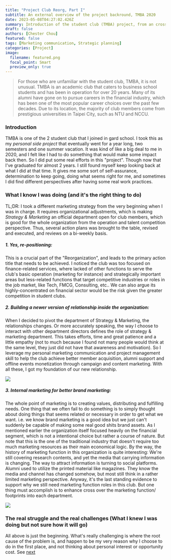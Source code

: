 ```yaml
---
title: "Project Club Reorg, Part I"
subtitle: An external overview of the project backround, TMBA 2020
date: 2023-05-08T04:27:02.426Z
summary: Introduction of the student club (TMBA) project, from an cross-functional perspective 
draft: false
authors: [Chester Chou]
featured: false
tags: [Marketing communication, Strategic planning]
categories: [Project]
image:
  filename: featured.png
  focal_point: Smart
  preview_only: true
---
```


> For those who are unfamiliar with the student club, TMBA, it is not unusual. TMBA is an academic club that caters to business school students and has been in operation for over 20 years. Many of its alumni have gone on to pursue careers in the financial industry, which has been one of the most popular career choices over the past few decades. Due to its location, the majority of club members come from prestigious universities in Taipei City, such as NTU and NCCU.

### Introduction

TMBA is one of the 2 student club that I joined in gard school. I took this as my <i>personal side project</i> that eventually went for a year long, two semesters and one summer vacation. It was kind of like a big deal to me in 2020, and I felt like I had to do something that would make some impact back then. So I did put some real efforts in this "project". Though now that I've graduated for almost 2 years. I still found myself keep looking back at what I did at that time. It gives me some sort of self-assurance, determination to keep going, doing what seems right for me, and sometimes I did find different perspectives after having some real work practices.

### What I know I was doing (and it's the right thing to do)

TL;DR: I took a different marketing strategy from the very beginning when I was in charge. It requires organizational adjustments, which is making *Strategy & Marketing* an official department open for club members, which is good for the whole organization from the operation and talent competition perspective. Thus, several action plans was brought to the table, revised and executed, and reviews on a bi-weekly basis. 

##### 1. Yes, re-positioning:

This is a crucial part of the "Reorganization", and leads to the primary action title that needs to be achieved. I noticed the club was too focused on finance-related services, where lacked of other functions to serve the club's basic operation (marketing for instance) and strategically important areas but less-related functions that target competitive industries or roles in the job market, like Tech, FMCG, Consulting, etc.. We can also argue its highly-concentrated on financial sector would be the risk given the greater competition in student clubs.
</br>

##### 2. Building a newer version of relationship inside the organization:

When I decided to pivot the department of Strategy & Marketing, the relationships changes. Or more accurately speaking, the way I choose to interact with other department directors defines the role of strategy & marketing department. This takes efforts, time and great patience and a little empathy (not to much because I found not many people would think at the same level, they just did not have that awareness and motivation). So I leverage my personal marketing communication and project management skill to help the club achieve better member acquisition, alumni support and offline events monetization through campaign and content marketing. With all these, I got my foundation of our new relationship. </br>

![](./image/p2.png)



##### 3. Internal marketing for better brand marketing:

The whole point of marketing is to creating values, distributing and fulfilling needs. One thing that we often fail to do something is to simply thought about doing things that seems related or necessary in order to get what we want. i.e. we know brand marketing is a good idea but we just can't suddenly be capable of making some real good shits brand assets. As I mentioned earlier the organization itself focused heavily on the financial segment, which is not a intentional choice but rather a course of nature. But note that this is the one of the traditional industry that doesn't require too much marketing resources as their main economical logic. By the way, the history of marketing function in this organization is quite interesting: We're still covering research contents, and yet the media that carrying information is changing. The way to attract information is turning to social platforms. Alumni used to utilize the printed material like magazines. They know the media and channel has changed somehow, but most still think in a rather limited marketing perspective. Anyway, it's the last standing evidence to support why we still need marketing function roles in this club. But one thing must accomplish is to enhance cross over the marketing function/ footprints into each department.  


![](./image/p1.png)

### The real struggle and the real challenges (What I knew I was doing but not sure how it will go)

All above is just the beginning. What's really challenging is where the root cause of the problem is, and happen to be my very reason why I choose to do in the first place, and not thinking about personal interest or opportunity cost. See [next](/project/tmba-2/) 